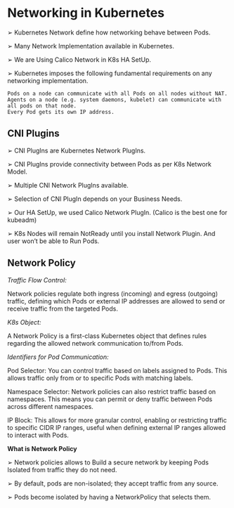 # Networking in Kubernetes

➢ Kubernetes Network define how networking behave between Pods.

➢ Many Network Implementation available in Kubernetes.

➢ We are Using Calico Network in K8s HA SetUp.

➢ Kubernetes imposes the following fundamental requirements on any networking implementation.

```
Pods on a node can communicate with all Pods on all nodes without NAT.
Agents on a node (e.g. system daemons, kubelet) can communicate with all pods on that node.
Every Pod gets its own IP address.
```

## CNI Plugins

➢ CNI PlugIns are Kubernetes Network PlugIns.

➢ CNI PlugIns provide connectivity between Pods as per K8s Network Model.

➢ Multiple CNI Network PlugIns available.

➢ Selection of CNI PlugIn depends on your Business Needs.

➢ Our HA SetUp, we used Calico Network PlugIn. (Calico is the best one for kubeadm)

➢ K8s Nodes will remain NotReady until you install Network Plugin. And user won’t be able to Run Pods.

## Network Policy

_Traffic Flow Control:_

Network policies regulate both ingress (incoming) and egress (outgoing) traffic, defining which Pods or external IP addresses are allowed to send or receive traffic from the targeted Pods.

_K8s Object:_

A Network Policy is a first-class Kubernetes object that defines rules regarding the allowed network communication to/from Pods.

_Identifiers for Pod Communication:_

Pod Selector: You can control traffic based on labels assigned to Pods. This allows traffic only from or to specific Pods with matching labels.

Namespace Selector: Network policies can also restrict traffic based on namespaces. This means you can permit or deny traffic between Pods across different namespaces.

IP Block: This allows for more granular control, enabling or restricting traffic to specific CIDR IP ranges, useful when defining external IP ranges allowed to interact with Pods.

**What is Network Policy**

➢ Network policies allows to Build a secure network by keeping Pods Isolated from traffic they do not need.

➢ By default, pods are non-isolated; they accept traffic from any source.

➢ Pods become isolated by having a NetworkPolicy that selects them.


